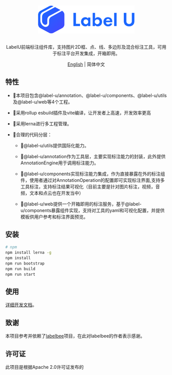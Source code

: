 <div align="center">
  <article style="display: flex; flex-direction: column; align-items: center; justify-content: center;">
      <p align="center"><img width="300" src="./images/labelU-logo.svg" /></p>
      <p>LabelU前端标注组件库，支持图片2D框、点、线、多边形及混合标注工具，可用于标注平台开发集成，开箱即用。</p>
  </article>
  <a href="./README_en-US.md">English</a> | 简体中文

</div>

## 特性

- 📝本项目包含@label-u/annotation、@label-u/components、@label-u/utils及@label-u/web等4个工程。

- 📝采用rollup esbuild插件及vite编译，让开发者上高速，开发效率更高

- 📝采用lerna进行多工程管理。

- 📝合理的代码分层：

  - 📝@label-u/utils提供国际化能力。

  - 📝@label-u/annotation作为工具层，主要实现标注能力的封装，此外提供AnnotationEngine用于调用标注能力。

  - 📝@label-u/components实现标注能力集成，作为直接暴露在外的标注组件，使用者通过对AnnotationOperation的配置即可实现标注界面,支持多工具标注，支持标注结果可视化（目前主要是针对图片标注，视频，音频，文本和点云也在开发当中）

  - 📝@label-u/web提供一个开箱即用的标注服务，基于@label-u/components暴露组件实现，支持对工具的yaml和可视化配置，并提供模板供用户参考和标注界面预览。

## 安装

```bash
# npm
npm install lerna -g
npm install
npm run bootstrap
npm run build
npm run start

```


## 使用

[详细开发文档](https://opendatalab.github.io/labelU-Kit)。

## 致谢


本项目参考并依赖了[labelbee](https://github.com/open-mmlab/labelbee)项目，在此对labelbee的作者表示感谢。

## 许可证

此项目是根据Apache 2.0许可证发布的
